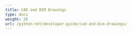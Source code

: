 ```yaml
---
title: CAD and BIM Drawings
type: docs
weight: 20
url: /python-net/developer-guide/cad-and-bim-drawings/
---
```


